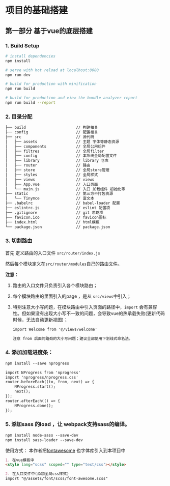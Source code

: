 # 项目的基础搭建

## 第一部分 基于vue的底层搭建

### 1. Build Setup

``` bash
# install dependencies
npm install

# serve with hot reload at localhost:8080
npm run dev

# build for production with minification
npm run build

# build for production and view the bundle analyzer report
npm run build --report
```

### 2. 目录分配
```markdown
├── build                      // 构建相关  
├── config                     // 配置相关
├── src                        // 源代码
│   ├── assets                 // 主题 字体等静态资源 
│   ├── components             // 全局公用组件
│   ├── filtres                // 全局filter
│   ├── config                 // 本系统全局配置文件
│   ├── library                // library 仓库
│   ├── router                 // 路由
│   ├── store                  // 全局store管理
│   ├── styles                 // 全局样式
│   ├── views                  // views
│   ├── App.vue                // 入口页面
│   └── main.js                // 入口 加载组件 初始化等
├── static                     // 第三方不打包资源
│   └── Tinymce                // 富文本
├── .babelrc                   // babel-loader 配置
├── eslintrc.js                // eslint 配置项
├── .gitignore                 // git 忽略项
├── favicon.ico                // favicon图标
├── index.html                 // html模板
└── package.json               // package.json
```

### 3. 切割路由

首先 定义路由的入口文件 `src/router/index.js`

然后每个模块定义在`src/router/modules`自己的路由文件。

**注意：**
1. 路由的入口文件只负责引入各个模块路由；
2. 每个模块路由的里面引入的page ，是从 `src/views`中引入；
3. 特别注意大小写问题，在模块路由中引入页面的路径中，`import` 会有兼容性。但如果没有出现大小写不一致的问题，会导致vue的热承载失败(更新代码时候，无法自动更新视图)；

    ```markdown
    import Welcome from '@/views/welcome'
 
    注意 from 后面的路劲的大小写问题；建议全部使用下划线式命名法。
    ```
    
### 4. 添加加载进度条：
```markdown
npm install --save nprogress
```
```markdown
import NProgress from 'nprogress'
import 'nprogress/nprogress.css'
router.beforeEach((to, from, next) => {
    NProgress.start();
    next();
});
router.afterEach(() => {
    NProgress.done();
});
```

### 5. 添加sass 的load ，让 webpack支持sass的编译。
```markdown
npm install node-sass --save-dev
npm install sass-loader --save-dev
```
使用方式： 本作者把[fontawesome](http://www.fontawesome.com.cn/faicons/) 也字体库引入到本项目中

```markdown
1. 在vue模板中
<style lang="scss" scoped="" type="text/css"></style>

2. 在入口文件中(添加全局css样式)
import "@/assets/font/scss/font-awesome.scss"
```
 
